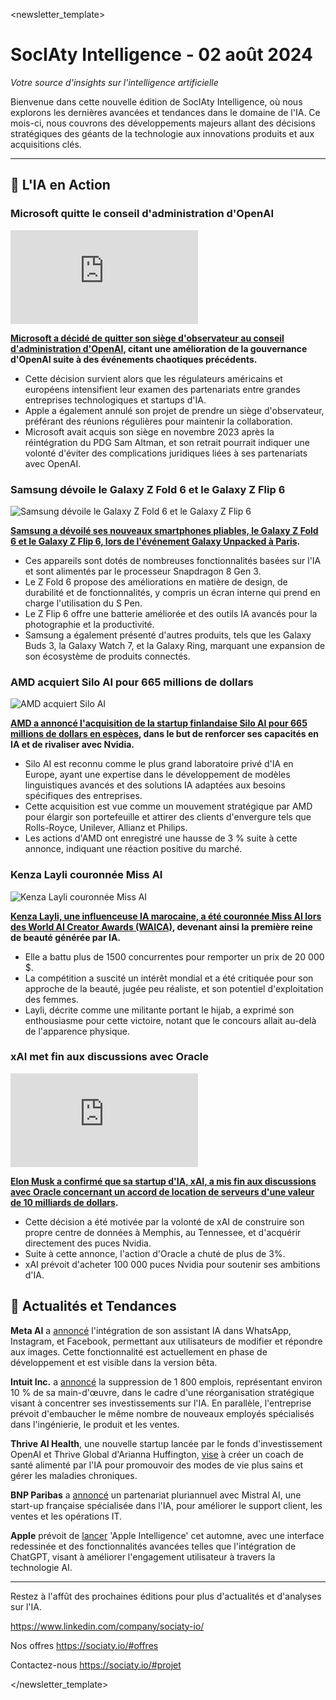 <newsletter_template>
# SocIAty Intelligence - 02 août 2024

*Votre source d'insights sur l'intelligence artificielle*

Bienvenue dans cette nouvelle édition de SocIAty Intelligence, où nous explorons les dernières avancées et tendances dans le domaine de l'IA. Ce mois-ci, nous couvrons des développements majeurs allant des décisions stratégiques des géants de la technologie aux innovations produits et aux acquisitions clés.

---

## 🚀 L'IA en Action

### Microsoft quitte le conseil d'administration d'OpenAI
![Microsoft quitte le conseil d'administration d'OpenAI](https://img-s-msn-com.akamaized.net/tenant/amp/entityid/BB1pJA06.img?w=960&h=540&m=4&q=72)

**[Microsoft a décidé de quitter son siège d'observateur au conseil d'administration d'OpenAI](https://www.msn.com/en-us/money/other/microsoft-quits-openai-board-as-regulators-crack-down-on-big-tech-s-ai-dealmaking/ar-BB1pJOIi), citant une amélioration de la gouvernance d'OpenAI suite à des événements chaotiques précédents.**

- Cette décision survient alors que les régulateurs américains et européens intensifient leur examen des partenariats entre grandes entreprises technologiques et startups d'IA.
- Apple a également annulé son projet de prendre un siège d'observateur, préférant des réunions régulières pour maintenir la collaboration.
- Microsoft avait acquis son siège en novembre 2023 après la réintégration du PDG Sam Altman, et son retrait pourrait indiquer une volonté d'éviter des complications juridiques liées à ses partenariats avec OpenAI.

### Samsung dévoile le Galaxy Z Fold 6 et le Galaxy Z Flip 6
![Samsung dévoile le Galaxy Z Fold 6 et le Galaxy Z Flip 6](https://knowtechie.com/wp-content/uploads/2024/07/samsung-galaxy-unnpacked-event-1000x600.jpg)

**[Samsung a dévoilé ses nouveaux smartphones pliables, le Galaxy Z Fold 6 et le Galaxy Z Flip 6, lors de l'événement Galaxy Unpacked à Paris](https://knowtechie.com/samsung-galaxy-unpacked-event/).**

- Ces appareils sont dotés de nombreuses fonctionnalités basées sur l'IA et sont alimentés par le processeur Snapdragon 8 Gen 3.
- Le Z Fold 6 propose des améliorations en matière de design, de durabilité et de fonctionnalités, y compris un écran interne qui prend en charge l'utilisation du S Pen.
- Le Z Flip 6 offre une batterie améliorée et des outils IA avancés pour la photographie et la productivité.
- Samsung a également présenté d'autres produits, tels que les Galaxy Buds 3, la Galaxy Watch 7, et la Galaxy Ring, marquant une expansion de son écosystème de produits connectés.

### AMD acquiert Silo AI pour 665 millions de dollars
![AMD acquiert Silo AI](https://media.zenfs.com/en/reuters.com/389711e485948da34d90436fcd105a28)

**[AMD a annoncé l'acquisition de la startup finlandaise Silo AI pour 665 millions de dollars en espèces](https://markets.businessinsider.com/news/stocks/amd-to-acquire-silo-ai-to-expand-enterprise-ai-solutions-globally-1033543219), dans le but de renforcer ses capacités en IA et de rivaliser avec Nvidia.**

- Silo AI est reconnu comme le plus grand laboratoire privé d'IA en Europe, ayant une expertise dans le développement de modèles linguistiques avancés et des solutions IA adaptées aux besoins spécifiques des entreprises.
- Cette acquisition est vue comme un mouvement stratégique par AMD pour élargir son portefeuille et attirer des clients d'envergure tels que Rolls-Royce, Unilever, Allianz et Philips.
- Les actions d'AMD ont enregistré une hausse de 3 % suite à cette annonce, indiquant une réaction positive du marché.

### Kenza Layli couronnée Miss AI
![Kenza Layli couronnée Miss AI](https://1847884116.rsc.cdn77.org/tamil/news/kenza972024mt-4cb.jpg)

**[Kenza Layli, une influenceuse IA marocaine, a été couronnée Miss AI lors des World AI Creator Awards (WAICA)](https://www.indiaglitz.com/world-s-first-miss-ai-crowned-kenza-layli-from-morocco-tamil-news-356937), devenant ainsi la première reine de beauté générée par IA.**

- Elle a battu plus de 1500 concurrentes pour remporter un prix de 20 000 $.
- La compétition a suscité un intérêt mondial et a été critiquée pour son approche de la beauté, jugée peu réaliste, et son potentiel d'exploitation des femmes.
- Layli, décrite comme une militante portant le hijab, a exprimé son enthousiasme pour cette victoire, notant que le concours allait au-delà de l'apparence physique.

### xAI met fin aux discussions avec Oracle
![xAI met fin aux discussions avec Oracle](https://img-s-msn-com.akamaized.net/tenant/amp/entityid/BB1pGT82.img?w=1280&h=852&m=4&q=79)

**[Elon Musk a confirmé que sa startup d'IA, xAI, a mis fin aux discussions avec Oracle concernant un accord de location de serveurs d'une valeur de 10 milliards de dollars](https://www.msn.com/en-us/money/companies/xai-appears-to-confirm-ended-talks-with-oracle-over-expanded-ai-chips-agreement/ar-BB1pGOPl).**

- Cette décision a été motivée par la volonté de xAI de construire son propre centre de données à Memphis, au Tennessee, et d'acquérir directement des puces Nvidia.
- Suite à cette annonce, l'action d'Oracle a chuté de plus de 3%.
- xAI prévoit d'acheter 100 000 puces Nvidia pour soutenir ses ambitions d'IA.

## 📰 Actualités et Tendances

**Meta AI** a [annoncé](https://www.msn.com/en-us/news/technology/how-to-use-meta-ai-in-whatsapp-instagram-and-facebook/ar-BB1pCv9r) l'intégration de son assistant IA dans WhatsApp, Instagram, et Facebook, permettant aux utilisateurs de modifier et répondre aux images. Cette fonctionnalité est actuellement en phase de développement et est visible dans la version bêta.

**Intuit Inc.** a [annoncé](https://www.msn.com/en-us/money/other/intuit-to-lay-off-1-800-and-hire-an-equal-number-as-it-refocuses-on-ai/ar-BB1pK8SV) la suppression de 1 800 emplois, représentant environ 10 % de sa main-d'œuvre, dans le cadre d'une réorganisation stratégique visant à concentrer ses investissements sur l'IA. En parallèle, l'entreprise prévoit d'embaucher le même nombre de nouveaux employés spécialisés dans l'ingénierie, le produit et les ventes.

**Thrive AI Health**, une nouvelle startup lancée par le fonds d'investissement OpenAI et Thrive Global d'Arianna Huffington, [vise](https://www.fiercehealthcare.com/ai-and-machine-learning/openai-startup-fund-arianna-huffington-back-new-ai-health-coach-venture) à créer un coach de santé alimenté par l'IA pour promouvoir des modes de vie plus sains et gérer les maladies chroniques. 

**BNP Paribas** a [annoncé](https://analyticsindiamag.com/bnp-paribas-partnered-with-mistral-ai-to-leverage-commercial-llms/) un partenariat pluriannuel avec Mistral AI, une start-up française spécialisée dans l'IA, pour améliorer le support client, les ventes et les opérations IT.

**Apple** prévoit de [lancer](https://www.msn.com/en-in/news/other/apple-s-fall-launch-to-feature-apple-intelligence-with-enhanced-siri-promising-advanced-ai-integration-mark-gurman/ar-BB1pCuju) 'Apple Intelligence' cet automne, avec une interface redessinée et des fonctionnalités avancées telles que l'intégration de ChatGPT, visant à améliorer l'engagement utilisateur à travers la technologie AI.

---

Restez à l'affût des prochaines éditions pour plus d'actualités et d'analyses sur l'IA.

https://www.linkedin.com/company/sociaty-io/

Nos offres https://sociaty.io/#offres

Contactez-nous https://sociaty.io/#projet

</newsletter_template>